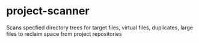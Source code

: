 # project-scanner
Scans specfied directory trees for target files, virtual files, duplicates, large files to reclaim space from project repositories
